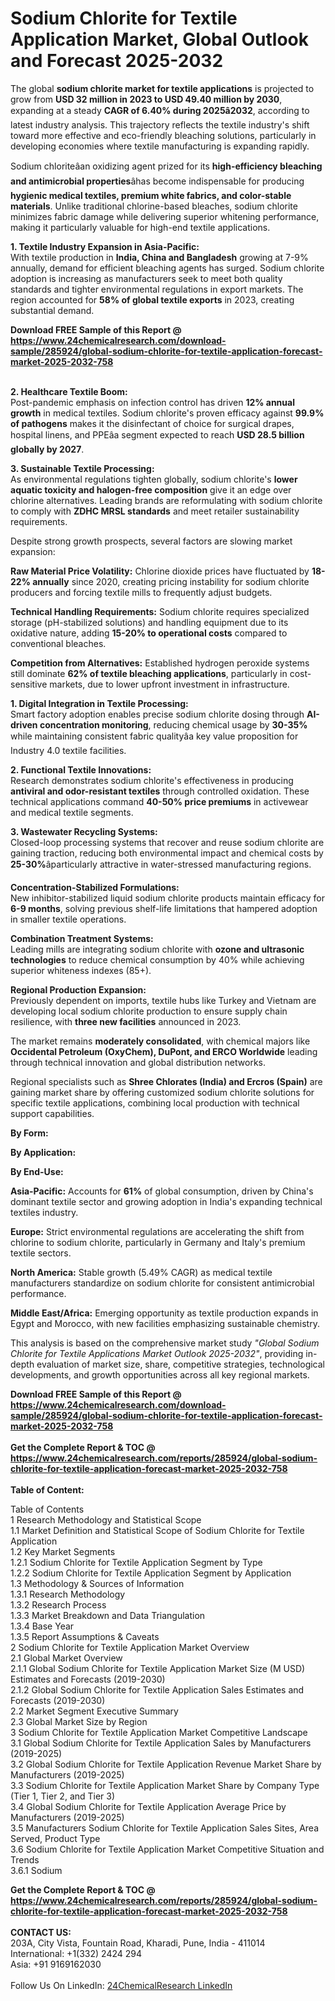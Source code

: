 <h1>Sodium Chlorite for Textile Application Market, Global Outlook and Forecast 2025-2032</h1><p>The global <strong>sodium chlorite market for textile applications</strong> is projected to grow from <strong>USD 32 million in 2023 to USD 49.40 million by 2030</strong>, expanding at a steady <strong>CAGR of 6.40% during 2025â2032</strong>, according to latest industry analysis. This trajectory reflects the textile industry's shift toward more effective and eco-friendly bleaching solutions, particularly in developing economies where textile manufacturing is expanding rapidly.</p><p>Sodium chloriteâan oxidizing agent prized for its <strong>high-efficiency bleaching and antimicrobial properties</strong>âhas become indispensable for producing <strong>hygienic medical textiles, premium white fabrics, and color-stable materials</strong>. Unlike traditional chlorine-based bleaches, sodium chlorite minimizes fabric damage while delivering superior whitening performance, making it particularly valuable for high-end textile applications.</p><p><strong>1. Textile Industry Expansion in Asia-Pacific:</strong><br>
With textile production in <strong>India, China and Bangladesh</strong> growing at 7-9% annually, demand for efficient bleaching agents has surged. Sodium chlorite adoption is increasing as manufacturers seek to meet both quality standards and tighter environmental regulations in export markets. The region accounted for <strong>58% of global textile exports</strong> in 2023, creating substantial demand.</p><div><b>Download FREE Sample of this Report @ 
            <a href="https://www.24chemicalresearch.com/download-sample/285924/global-sodium-chlorite-for-textile-application-forecast-market-2025-2032-758">
            https://www.24chemicalresearch.com/download-sample/285924/global-sodium-chlorite-for-textile-application-forecast-market-2025-2032-758</a></b></div><br><p><strong>2. Healthcare Textile Boom:</strong><br>
Post-pandemic emphasis on infection control has driven <strong>12% annual growth</strong> in medical textiles. Sodium chlorite's proven efficacy against <strong>99.9% of pathogens</strong> makes it the disinfectant of choice for surgical drapes, hospital linens, and PPEâa segment expected to reach <strong>USD 28.5 billion globally by 2027</strong>.</p><p><strong>3. Sustainable Textile Processing:</strong><br>
As environmental regulations tighten globally, sodium chlorite's <strong>lower aquatic toxicity and halogen-free composition</strong> give it an edge over chlorine alternatives. Leading brands are reformulating with sodium chlorite to comply with <strong>ZDHC MRSL standards</strong> and meet retailer sustainability requirements.</p><p>Despite strong growth prospects, several factors are slowing market expansion:</p><p><strong>Raw Material Price Volatility:</strong> Chlorine dioxide prices have fluctuated by <strong>18-22% annually</strong> since 2020, creating pricing instability for sodium chlorite producers and forcing textile mills to frequently adjust budgets.</p><p><strong>Technical Handling Requirements:</strong> Sodium chlorite requires specialized storage (pH-stabilized solutions) and handling equipment due to its oxidative nature, adding <strong>15-20% to operational costs</strong> compared to conventional bleaches.</p><p><strong>Competition from Alternatives:</strong> Established hydrogen peroxide systems still dominate <strong>62% of textile bleaching applications</strong>, particularly in cost-sensitive markets, due to lower upfront investment in infrastructure.</p><p><strong>1. Digital Integration in Textile Processing:</strong><br>
Smart factory adoption enables precise sodium chlorite dosing through <strong>AI-driven concentration monitoring</strong>, reducing chemical usage by <strong>30-35%</strong> while maintaining consistent fabric qualityâa key value proposition for Industry 4.0 textile facilities.</p><p><strong>2. Functional Textile Innovations:</strong><br>
Research demonstrates sodium chlorite's effectiveness in producing <strong>antiviral and odor-resistant textiles</strong> through controlled oxidation. These technical applications command <strong>40-50% price premiums</strong> in activewear and medical textile segments.</p><p><strong>3. Wastewater Recycling Systems:</strong><br>
Closed-loop processing systems that recover and reuse sodium chlorite are gaining traction, reducing both environmental impact and chemical costs by <strong>25-30%</strong>âparticularly attractive in water-stressed manufacturing regions.</p><p><strong>Concentration-Stabilized Formulations:</strong><br>
	New inhibitor-stabilized liquid sodium chlorite products maintain efficacy for <strong>6-9 months</strong>, solving previous shelf-life limitations that hampered adoption in smaller textile operations.</p><p><strong>Combination Treatment Systems:</strong><br>
	Leading mills are integrating sodium chlorite with <strong>ozone and ultrasonic technologies</strong> to reduce chemical consumption by 40% while achieving superior whiteness indexes (85+).</p><p><strong>Regional Production Expansion:</strong><br>
	Previously dependent on imports, textile hubs like Turkey and Vietnam are developing local sodium chlorite production to ensure supply chain resilience, with <strong>three new facilities</strong> announced in 2023.</p><p>The market remains <strong>moderately consolidated</strong>, with chemical majors like <strong>Occidental Petroleum (OxyChem), DuPont, and ERCO Worldwide</strong> leading through technical innovation and global distribution networks.</p><p>Regional specialists such as <strong>Shree Chlorates (India) and Ercros (Spain)</strong> are gaining market share by offering customized sodium chlorite solutions for specific textile applications, combining local production with technical support capabilities.</p><p><strong>By Form:</strong></p><p><strong>By Application:</strong></p><p><strong>By End-Use:</strong></p><p><strong>Asia-Pacific:</strong> Accounts for <strong>61%</strong> of global consumption, driven by China's dominant textile sector and growing adoption in India's expanding technical textiles industry.</p><p><strong>Europe:</strong> Strict environmental regulations are accelerating the shift from chlorine to sodium chlorite, particularly in Germany and Italy's premium textile sectors.</p><p><strong>North America:</strong> Stable growth (5.49% CAGR) as medical textile manufacturers standardize on sodium chlorite for consistent antimicrobial performance.</p><p><strong>Middle East/Africa:</strong> Emerging opportunity as textile production expands in Egypt and Morocco, with new facilities emphasizing sustainable chemistry.</p><p>This analysis is based on the comprehensive market study <em>"Global Sodium Chlorite for Textile Applications Market Outlook 2025-2032"</em>, providing in-depth evaluation of market size, share, competitive strategies, technological developments, and growth opportunities across all key regional markets.</p><div><b>Download FREE Sample of this Report @ 
            <a href="https://www.24chemicalresearch.com/download-sample/285924/global-sodium-chlorite-for-textile-application-forecast-market-2025-2032-758">
            https://www.24chemicalresearch.com/download-sample/285924/global-sodium-chlorite-for-textile-application-forecast-market-2025-2032-758</a></b></div><br><div><b>Get the Complete Report & TOC @ 
            <a href="https://www.24chemicalresearch.com/reports/285924/global-sodium-chlorite-for-textile-application-forecast-market-2025-2032-758">
            https://www.24chemicalresearch.com/reports/285924/global-sodium-chlorite-for-textile-application-forecast-market-2025-2032-758</a></b></div><br>
            <b>Table of Content:</b><p>Table of Contents<br />
1 Research Methodology and Statistical Scope<br />
1.1 Market Definition and Statistical Scope of Sodium Chlorite for Textile Application<br />
1.2 Key Market Segments<br />
1.2.1 Sodium Chlorite for Textile Application Segment by Type<br />
1.2.2 Sodium Chlorite for Textile Application Segment by Application<br />
1.3 Methodology & Sources of Information<br />
1.3.1 Research Methodology<br />
1.3.2 Research Process<br />
1.3.3 Market Breakdown and Data Triangulation<br />
1.3.4 Base Year<br />
1.3.5 Report Assumptions & Caveats<br />
2 Sodium Chlorite for Textile Application Market Overview<br />
2.1 Global Market Overview<br />
2.1.1 Global Sodium Chlorite for Textile Application Market Size (M USD) Estimates and Forecasts (2019-2030)<br />
2.1.2 Global Sodium Chlorite for Textile Application Sales Estimates and Forecasts (2019-2030)<br />
2.2 Market Segment Executive Summary<br />
2.3 Global Market Size by Region<br />
3 Sodium Chlorite for Textile Application Market Competitive Landscape<br />
3.1 Global Sodium Chlorite for Textile Application Sales by Manufacturers (2019-2025)<br />
3.2 Global Sodium Chlorite for Textile Application Revenue Market Share by Manufacturers (2019-2025)<br />
3.3 Sodium Chlorite for Textile Application Market Share by Company Type (Tier 1, Tier 2, and Tier 3)<br />
3.4 Global Sodium Chlorite for Textile Application Average Price by Manufacturers (2019-2025)<br />
3.5 Manufacturers Sodium Chlorite for Textile Application Sales Sites, Area Served, Product Type<br />
3.6 Sodium Chlorite for Textile Application Market Competitive Situation and Trends<br />
3.6.1 Sodium </p><div><b>Get the Complete Report & TOC @ 
            <a href="https://www.24chemicalresearch.com/reports/285924/global-sodium-chlorite-for-textile-application-forecast-market-2025-2032-758">
            https://www.24chemicalresearch.com/reports/285924/global-sodium-chlorite-for-textile-application-forecast-market-2025-2032-758</a></b></div><br><b>CONTACT US:</b><br>
            203A, City Vista, Fountain Road, Kharadi, Pune, India - 411014<br>
            International: +1(332) 2424 294<br>
            Asia: +91 9169162030 <br><br>
            Follow Us On LinkedIn: <a href="https://www.linkedin.com/company/24chemicalresearch/">24ChemicalResearch LinkedIn</a>
